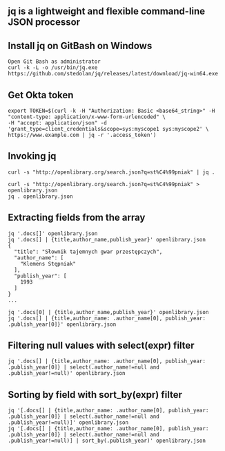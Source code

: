 ## jq is a lightweight and flexible command-line JSON processor
## Install jq on GitBash on Windows
    Open Git Bash as administrator
    curl -k -L -o /usr/bin/jq.exe https://github.com/stedolan/jq/releases/latest/download/jq-win64.exe

## Get Okta token
    export TOKEN=$(curl -k -H "Authorization: Basic <base64_string>" -H "content-type: application/x-www-form-urlencoded" \
    -H "accept: application/json" -d 'grant_type=client_credentials&scope=sys:myscope1 sys:myscope2' \
    https://www.example.com | jq -r '.access_token')
    
## Invoking jq
    curl -s "http://openlibrary.org/search.json?q=st%C4%99pniak" | jq .

    curl -s "http://openlibrary.org/search.json?q=st%C4%99pniak" > openlibrary.json
    jq . openlibrary.json

## Extracting fields from the array
    jq '.docs[]' openlibrary.json
    jq '.docs[] | {title,author_name,publish_year}' openlibrary.json
    {
      "title": "Słownik tajemnych gwar przestępczych",
      "author_name": [
        "Klemens Stępniak"
      ],
      "publish_year": [
        1993
      ]
    }
    ...
    
    jq '.docs[0] | {title,author_name,publish_year}' openlibrary.json
    jq '.docs[] | {title,author_name: .author_name[0], publish_year: .publish_year[0]}' openlibrary.json
    
## Filtering null values with select(expr) filter
    jq '.docs[] | {title,author_name: .author_name[0], publish_year: .publish_year[0]} | select(.author_name!=null and .publish_year!=null)' openlibrary.json
    
## Sorting by field with sort_by(expr) filter
    jq '[.docs[] | {title,author_name: .author_name[0], publish_year: .publish_year[0]} | select(.author_name!=null and .publish_year!=null)]' openlibrary.json
    jq '[.docs[] | {title,author_name: .author_name[0], publish_year: .publish_year[0]} | select(.author_name!=null and .publish_year!=null)] | sort_by(.publish_year)' openlibrary.json

